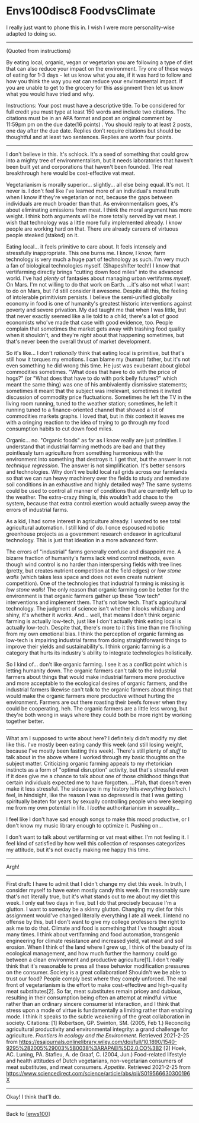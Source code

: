 # Envs100disc8 FoodvsClimate

I really just want to phone this in.  I wish I were more personality-wise adapted to doing so.

---
(Quoted from instructions)

By eating local, organic, vegan or vegetarian you are following a type of diet that can also reduce your impact on the environment. Try one of these ways of eating for 1-3 days - let us know what you ate, if it was hard to follow and how you think the way you eat can reduce your environmental impact.  If you are unable to get to the grocery for this assignment then let us know what you would have tried and why.

Instructions: Your post must have a descriptive title. To be considered for full credit you must type at least 150 words and include two citations. The citations must be in an APA format and  post an original comment by 11:59pm pm on the due date(16 points) .  You should reply to at least 2 posts, one day after the due date. Replies don’t require citations but should be thoughtful and at least two sentences. Replies are worth four points.

---

I don't believe in this.  It's schlock.  It's a seed of something that could grow into a mighty tree of environmentalism, but it needs laboratories that haven't been built yet and corporations that haven't been founded.  THe real breakthrough here would be cost-effective vat meat.

Vegetarianism is morally superior... slightly...  all else being equal.  It's not.  It never is.  I don't feel like I've learned more of an individual's moral truth when I know if they're vegetarian or not, because the gaps between individuals are much broader than that.  As environmentalism goes, it's about eliminating emissions from meat.  I think the moral argument has more weight.  I think both arguments will be more totally served by vat meat.  I wish that technology was a little more fully implemented already.  I know people are working hard on that.  There are already careers of virtuous people steaked (staked) on it.

Eating local...  it feels primitive to care about.  It feels intensely and stressfully inappropriate.  This one burns me.  I know, I know, farm technology is very much a huge part of technology as such.  I'm very much a fan of biological technologies myself.  (Shapeshifter tech!)  I know that vertifarming directly brings "cutting down food miles" into the advanced world.  I've had *plenty* of fantasies about managing urban vertifarms *myself*.  On Mars.  I'm not willing to do that work on Earth.  ...it's also not what I want to do on Mars, but I'd still consider it awesome.  Despite all this, the feeling of intolerable primitivism persists.  I believe the semi-unified globally economy in food is one of humanity's greatest historic interventions against poverty and severe privation.  My dad taught me that when I was little, but that never exactly seemed like a lie told to a child; there's a lot of good economists who've made that case with good evidence, too.  People complain that sometimes the market gets away with trashing food quality when it shouldn't, and they're *right* about that happening sometimes, but that's never been the overall thrust of market development.

So it's like...  I don't *rationally* think that eating local is primitive, but that's still how it torques my emotions.  I can blame my (human) father, but it's not even something he did wrong this time.  He just was exuberant about global commodities sometimes.  "What does that have to do with the price of hogs?" (or "What does that have to do with pork belly futures?" which meant the same thing) was one of his ambivalently dismissive statements; sometimes it meant that the subject was irrelevant, sometimes it invited discussion of commodity price fluctuations.  Sometimes he left the TV in the living room running, tuned to the weather station; sometimes, he left it running tuned to a finance-oriented channel that showed a lot of commodities markets graphs.  I loved that, but in *this* context it leaves me with a cringing reaction to the idea of trying to go through my food consumption habits to cut down food miles.

Organic...  no.  "Organic foods" as far as I know really are just primitive.  I understand that industrial farming methods are bad and that they pointlessly turn agriculture from something harmonious with the environment into something that destroys it.  I get that, but the answer is not *technique regression*.  The answer is not simplification.  It's better sensors and technologies.  Why don't we build local rail grids across our farmlands so that we can run heavy machinery over the fields to study and remediate soil conditions in an exhaustive and highly detailed way?  The same systems could be used to control all manner of conditions that are currently left up to the weather.  The extra-crazy thing is, this wouldn't add chaos to the system, because that extra control exertion would actually sweep away the errors of industrial farms.

As a kid, I had some interest in agriculture already.  I wanted to see total agricultural automation.  I still kind of *do*.  I once espoused robotic greenhouse projects as a government research endeavor in agricultural technology.  This is just that ideation in a more advanced form.

The errors of "industrial" farms generally confuse and disappoint me.  A bizarre fraction of humanity's farms lack wind control methods, even though wind control is no harder than interspersing fields with tree lines (pretty, but creates nutrient competition at the field edges) or *low stone walls* (which takes less space and does not even create nutrient competition).  One of the technologies that industrial farming is missing is *low stone walls*!  The only reason that organic farming *can* be better for the environment is that organic farmers gather up these "low tech" interventions and implement them.  That's not low tech.  That's agricultural technology.  The judgment of science isn't whether it looks whizbang and shiny, it's whether it *works*.  And...  well, that means I don't think organic farming is actually low-tech, just like I don't actually think eating local is actually low-tech.  Despite that, there's more to it this time than me flinching from my own emotional bias.  I think the perception of organic farming as low-tech is impairing industrial farms from doing straightforward things to improve their yields and sustainability's.  I think organic farming is a category that hurts its industry's ability to integrate technologies holistically.

So I kind of... don't like organic farming.  I see it as a conflict point which is letting humanity down.  The organic farmers can't talk to the industrial farmers about things that would make industrial farmers more productive and more acceptable to the ecological desires of organic farmers, and the industrial farmers likewise can't talk to the organic farmers about things that would make the organic farmers more productive without hurting the environment.  Farmers are out there roasting their beefs forever when they could be cooperating, heh.  The organic farmers are a little less wrong, but they're both wrong in ways where they could both be more right by working together better.

---
What am I supposed to write about here?  I definitely didn't modify my diet like this.  I've mostly been eating candy this week (and still losing weight, because I've mostly been fasting this week).  There's still plenty of *stuff* to talk about in the above where I worked through my basic thoughts on the subject matter.  Criticizing organic farming appeals to my rhetorician instincts as a form of "optimal disruption" activity, but that's stressful even if it does give me a chance to talk about one of those childhood things that certain individuals expected me to have forgotten.  ...Pfah, that doesn't even make it less stressful.  The sideswipe in my history hits *everything biotech*.  I feel, in hindsight, like the reason I was so depressed is that I was getting spiritually beaten for years by sexually controlling people who were keeping me from my own potential in life.  I *loathe* authoritarianism in sexuality...

I feel like I don't have sad enough songs to make this mood productive, or I don't know my music library enough to optimize it.  Pushing on...

I don't want to talk about vertifarming or vat meat either.  I'm not feeling it.  I feel kind of satisfied by how well this collection of responses categorizes my attitude, but it's not exactly making me happy this time.

---
Argh!

---
First draft:
I have to admit that I didn't change my diet this week.  In truth, I consider myself to have eaten mostly candy this week.  I'm reasonably sure that's not literally true, but it's what stands out to me about my diet this week.  I only eat two days in five, but I do that precisely because I'm a glutton.  I want to someday be a skinny glutton.  Changing my diet for this assignment would've changed literally everything I ate all week.  I intend no offense by this, but I don't want to give my college professors the right to ask me to do that.
Climate and food is something that I've thought about many times.  I think about vertifarming and food automation, transgenic engineering for climate resistance and increased yield, vat meat and soil erosion.  When I think of the land where I grew up, I think of the beauty of its ecological management, and how much further the harmony could go between a clean environment and productive agriculture[1].
I don't really think that it's reasonable to press all these behavior modification pressures on the consumer.  Society is a great collaboration!  Shouldn't we be able to trust our food?  People comply best where they comply unforced.  The real front of vegetarianism is the effort to make cost-effective and high-quality meat substitutes[2].  So far, meat substitutes remain pricey and dubious, resulting in their consumption being often an attempt at mindful virtue rather than an ordinary sincere consumerist interaction, and I think that stress upon a mode of virtue is fundamentally a limiting rather than enabling mode.  I think it speaks to the subtle weakening of the great collaboration in society.
Citations:
[1]  Robertson, GP.  Swinton, SM.  (2005, Feb 1.)  Reconcilig agricultural productivity and environmental integrity: a grand challenge for agriculture.  *Frontiers in ecology and the Environment*.  Retrieved 2021-2-25 from https://esajournals.onlinelibrary.wiley.com/doi/full/10.1890/1540-9295%282005%29003%5B0038%3ARAPAEI%5D2.0.CO%3B2
[2]  Hoek, AC.  Luning, PA.  Stafleu, A.  de Graaf, C.  (2004, Jun.)  Food-related lifestyle and health attitudes of Dutch vegetarians, non-vegetarian consumers of meat substitutes, and meat consumers.  *Appetite*.  Retrieved 2021-2-25 from https://www.sciencedirect.com/science/article/abs/pii/S019566630300196X

---
Okay!  I think that'll do.

---
Back to [[envs100]]

[//begin]: # "Autogenerated link references for markdown compatibility"
[envs100]: envs100.md "ENVS&100"
[//end]: # "Autogenerated link references"